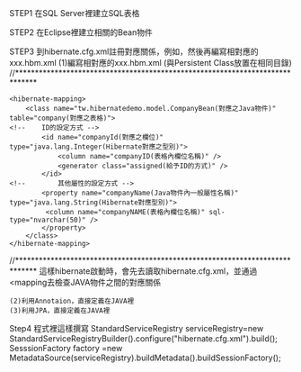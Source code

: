 
STEP1 在SQL Server裡建立SQL表格

STEP2 在Eclipse裡建立相關的Bean物件

STEP3 到hibernate.cfg.xml註冊對應關係，例如<mapping resource="tw/jerry/hibernate/model/CompanyBean.hbm.xml"/>，然後再編寫相對應的xxx.hbm.xml
	(1)編寫相對應的xxx.hbm.xml (與Persistent Class放置在相同目錄)
//*****************************************************************************
	<?xml version="1.0" encoding="UTF-8"?>
	

	<hibernate-mapping>
    	<class name="tw.hibernatedemo.model.CompanyBean(對應之Java物件)" table="company(對應之表格)">
	<!-- 	ID的設定方式 -->
	        <id name="companyId(對應之欄位)" type="java.lang.Integer(Hibernate對應之型別)">
        	    <column name="companyID(表格內欄位名稱)" />
            	<generator class="assigned(給予ID的方式)" />
	        </id>
	<!-- 		其他屬性的設定方式 -->
        	<property name="companyName(Java物件內一般屬性名稱)" type="java.lang.String(Hibernate對應型別)">
           	 <column name="companyNAME(表格內欄位名稱)" sql-type="nvarchar(50)" />
        	</property>
	    </class>
	</hibernate-mapping>
//*****************************************************************************
這樣hibernate啟動時，會先去讀取hibernate.cfg.xml，並通過<mapping去檢查JAVA物件之間的對應關係


	(2)利用Annotaion，直接定義在JAVA裡
	(3)利用JPA，直接定義在JAVA裡

Step4 程式裡這樣撰寫
StandardServiceRegistry serviceRegistry=new StandardServiceRegistryBuilder().configure("hibernate.cfg.xml").build();
SesssionFactory factory =new MetadataSource(serviceRegistry).buildMetadata().buildSessionFactory();

